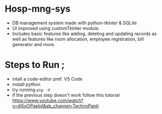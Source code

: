 # Hosp-mng-sys
- DB management system made with python-tkinter & SQLite  
- UI improved using customTkinter module.  
- Includes basic features like adding, deleting and updating records as well as features like room allocation, employee registration, bill generator and more.

# Steps to Run ; 
- intall a code-editor pref. VS Code  
- install python  
- try running `pip -V`  
- if the previous step doesn't work follow this tutorial https://www.youtube.com/watch?v=dj5oOPaeIqI&ab_channel=TechnoPanti
